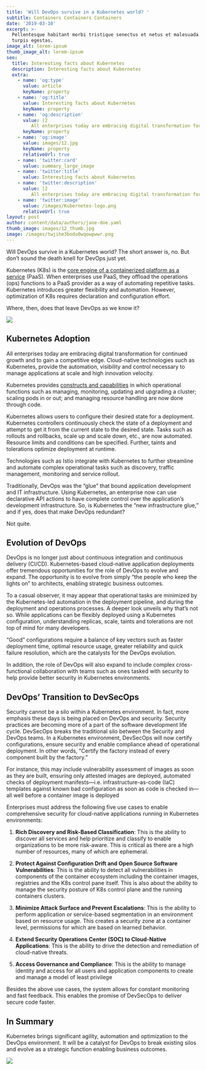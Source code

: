 ```yaml
---
title: 'Will DevOps survive in a Kubernetes world? '
subtitle: Containers Containers Containers
date: '2019-03-10'
excerpt: >-
  Pellentesque habitant morbi tristique senectus et netus et malesuada fames ac
  turpis egestas.
image_alt: lorem-ipsum
thumb_image_alt: lorem-ipsum
seo:
  title: Interesting facts about Kubernetes
  description: Interesting facts about Kubernetes
  extra:
    - name: 'og:type'
      value: article
      keyName: property
    - name: 'og:title'
      value: Interesting facts about Kubernetes
      keyName: property
    - name: 'og:description'
      value: |2
         All enterprises today are embracing digital transformation for continued growth and to gain a competitive edge. Cloud-native technologies such as Kubernetes 
      keyName: property
    - name: 'og:image'
      value: images/12.jpg
      keyName: property
      relativeUrl: true
    - name: 'twitter:card'
      value: summary_large_image
    - name: 'twitter:title'
      value: Interesting facts about Kubernetes
    - name: 'twitter:description'
      value: |2
         All enterprises today are embracing digital transformation for continued growth and to gain a competitive edge. Cloud-native technologies such as Kubernetes 
    - name: 'twitter:image'
      value: /images/Kubernetes-logo.png
      relativeUrl: true
layout: post
author: content/data/authors/jane-doe.yaml
thumb_image: images/12_thumb.jpg
image: /images/twjihe3bodu0wqowpwwr.png
---
```

Will DevOps survive in a Kubernetes world? The short answer is, no. But don’t sound the death knell for DevOps just yet.

Kubernetes (K8s) is the [core engine of a containerized platform as a service](https://kubernetes.io/) (PaaS). When enterprises use PaaS, they offload the operations (ops) functions to a PaaS provider as a way of automating repetitive tasks. Kubernetes introduces greater flexibility and automation. However, optimization of K8s requires declaration and configuration effort.

Where, then, does that leave DevOps as we know it?


![](https://preview--next-js-9111b.stackbit.dev/\_static/app-assets/images/Why_DevOps_and_Kubernetes_Are\_-a_Perfect_Match.png)


## Kubernetes Adoption

All enterprises today are embracing digital transformation for continued growth and to gain a competitive edge. Cloud-native technologies such as Kubernetes, provide the automation, visibility and control necessary to manage applications at scale and high innovation velocity.

Kubernetes provides [constructs and capabilities](https://containerjournal.com/topics/container-ecosystems/kubernetes-changing-the-game-for-enterprise-containerization/) in which operational functions such as managing, monitoring, updating and upgrading a cluster; scaling pods in or out; and managing resource handling are now done through code.

Kubernetes allows users to configure their desired state for a deployment. Kubernetes controllers continuously check the state of a deployment and attempt to get it from the current state to the desired state. Tasks such as rollouts and rollbacks, scale up and scale down, etc., are now automated. Resource limits and conditions can be specified. Further, taints and tolerations optimize deployment at runtime.

Technologies such as Istio integrate with Kubernetes to further streamline and automate complex operational tasks such as discovery, traffic management, monitoring and service rollout.

Traditionally, DevOps was the “glue” that bound application development and IT infrastructure. Using Kubernetes, an enterprise now can use declarative API actions to have complete control over the application’s development infrastructure. So, is Kubernetes the “new infrastructure glue,” and if yes, does that make DevOps redundant?

Not quite.

## Evolution of DevOps

DevOps is no longer just about continuous integration and continuous delivery (CI/CD). Kubernetes-based cloud-native application deployments offer tremendous opportunities for the role of DevOps to evolve and expand. The opportunity is to evolve from simply “the people who keep the lights on” to architects, enabling strategic business outcomes.

To a casual observer, it may appear that operational tasks are minimized by the Kubernetes-led automation in the deployment pipeline, and during the deployment and operations processes. A deeper look unveils why that’s not so. While applications can be flexibly deployed using a Kubernetes configuration, understanding replicas, scale, taints and tolerations are not top of mind for many developers.

“Good” configurations require a balance of key vectors such as faster deployment time, optimal resource usage, greater reliability and quick failure resolution, which are the catalysts for the DevOps evolution.

In addition, the role of DevOps will also expand to include complex cross-functional collaboration with teams such as ones tasked with security to help provide better security in Kubernetes environments.

## DevOps’ Transition to DevSecOps

Security cannot be a silo within a Kubernetes environment. In fact, more emphasis these days is being placed on DevOps and security. Security practices are becoming more of a part of the software development life cycle. DevSecOps breaks the traditional silo between the Security and DevOps teams. In a Kubernetes environment, DevSecOps will now certify configurations, ensure security and enable compliance ahead of operational deployment. In other words, “Certify the factory instead of every component built by the factory.”

For instance, this may include vulnerability assessment of images as soon as they are built, ensuring only attested images are deployed, automated checks of deployment manifests—i.e. infrastructure-as-code (IaC) templates against known bad configuration as soon as code is checked in—all well before a container image is deployed

Enterprises must address the following five use cases to enable comprehensive security for cloud-native applications running in Kubernetes environments:

1.  **Rich Discovery and Risk-Based Classification**: This is the ability to discover all services and help prioritize and classify to enable organizations to be more risk-aware. This is critical as there are a high number of resources, many of which are ephemeral.

2.  **Protect Against Configuration Drift and Open Source Software Vulnerabilities**: This is the ability to detect all vulnerabilities in components of the container ecosystem including the container images, registries and the K8s control pane itself. This is also about the ability to manage the security posture of K8s control plane and the running containers clusters.

3.  **Minimize Attack Surface and Prevent Escalations**: This is the ability to perform application or service-based segmentation in an environment based on resource usage. This creates a security zone at a container level, permissions for which are based on learned behavior.

4.  **Extend Security Operations Center (SOC) to Cloud-Native Applications**: This is the ability to drive the detection and remediation of cloud-native threats.

5.  **Access Governance and Compliance**: This is the ability to manage identity and access for all users and application components to create and manage a model of least privilege

Besides the above use cases, the system allows for constant monitoring and fast feedback. This enables the promise of DevSecOps to deliver secure code faster.

## In Summary

Kubernetes brings significant agility, automation and optimization to the DevOps environment. It will be a catalyst for DevOps to break existing silos and evolve as a strategic function enabling business outcomes.

![](/images/Why_DevOps_and_Kubernetes_Are\_-a_Perfect_Match.png)
